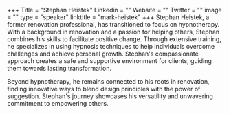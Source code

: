 +++
Title = "Stephan Heistek"
Linkedin = ""
Website = ""
Twitter = ""
image = ""
type = "speaker"
linktitle = "mark-heistek"
+++
Stephan Heistek, a former renovation professional, has transitioned to focus on hypnotherapy. With a background in renovation and a passion for helping others, Stephan combines his skills to facilitate positive change. Through extensive training, he specializes in using hypnosis techniques to help individuals overcome challenges and achieve personal growth. Stephan's compassionate approach creates a safe and supportive environment for clients, guiding them towards lasting transformation. 

Beyond hypnotherapy, he remains connected to his roots in renovation, finding innovative ways to blend design principles with the power of suggestion. Stephan's journey showcases his versatility and unwavering commitment to empowering others.